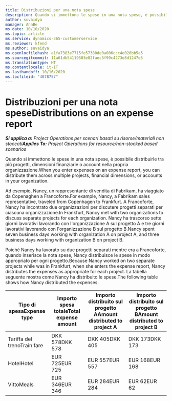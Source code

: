 ```yaml
---
title: Distribuzioni per una nota spese
description: Quando si immettono le spese in una nota spese, è possibile distribuirle tra più progetti, persone giuridiche o account nella propria organizzazione.
author: suvaidya
manager: AnnBe
ms.date: 10/10/2020
ms.topic: article
ms.service: dynamics-365-customerservice
ms.reviewer: kfend
ms.author: suvaidya
ms.openlocfilehash: a1fa7383e7715fe57380de0a006ccc4e020bb5a5
ms.sourcegitcommit: 11a61db54119503e82faec5f99c4273e8d1247e5
ms.translationtype: HT
ms.contentlocale: it-IT
ms.lasthandoff: 10/16/2020
ms.locfileid: "4078757"
---
```

# <a name="distributions-on-an-expense-report"></a><span data-ttu-id="6e093-103">Distribuzioni per una nota spese</span><span class="sxs-lookup"><span data-stu-id="6e093-103">Distributions on an expense report</span></span>

<span data-ttu-id="6e093-104">_**Si applica a:** Project Operations per scenari basati su risorse/materiali non stoccati_</span><span class="sxs-lookup"><span data-stu-id="6e093-104">_**Applies To:** Project Operations for resource/non-stocked based scenarios_</span></span>

<span data-ttu-id="6e093-105">Quando si immettono le spese in una nota spese, è possibile distribuirle tra più progetti, dimensioni finanziarie o account nella propria organizzazione.</span><span class="sxs-lookup"><span data-stu-id="6e093-105">When you enter expenses on an expense report, you can distribute them across multiple projects, financial dimensions, or accounts in your organization.</span></span>

<span data-ttu-id="6e093-106">Ad esempio, Nancy, un rappresentante di vendita di Fabrikam, ha viaggiato da Copenaghen a Francoforte.</span><span class="sxs-lookup"><span data-stu-id="6e093-106">For example, Nancy, a Fabrikam sales representative, traveled from Copenhagen to Frankfurt.</span></span> <span data-ttu-id="6e093-107">A Francoforte, Nancy ha incontrato due organizzazioni per discutere progetti separati per ciascuna organizzazione.</span><span class="sxs-lookup"><span data-stu-id="6e093-107">In Frankfurt, Nancy met with two organizations to discuss separate projects for each organization.</span></span> <span data-ttu-id="6e093-108">Nancy ha trascorso sette giorni lavorativi lavorando con l'organizzazione A sul progetto A e tre giorni lavorativi lavorando con l'organizzazione B sul progetto B.</span><span class="sxs-lookup"><span data-stu-id="6e093-108">Nancy spent seven business days working with organization A on project A, and three business days working with organization B on project B.</span></span>

<span data-ttu-id="6e093-109">Poiché Nancy ha lavorato su due progetti separati mentre era a Francoforte, quando inserisce la nota spese, Nancy distribuisce le spese in modo appropriato per ogni progetto.</span><span class="sxs-lookup"><span data-stu-id="6e093-109">Because Nancy worked on two separate projects while was in Frankfurt, when she enters the expense report, Nancy distributes the expenses as appropriate for each project.</span></span> <span data-ttu-id="6e093-110">La tabella seguente mostra come Nancy ha distribuito le spese.</span><span class="sxs-lookup"><span data-stu-id="6e093-110">The following table shows how Nancy distributed the expenses.</span></span>

| <span data-ttu-id="6e093-111">Tipo di spesa</span><span class="sxs-lookup"><span data-stu-id="6e093-111">Expense type</span></span> | <span data-ttu-id="6e093-112">Importo spesa totale</span><span class="sxs-lookup"><span data-stu-id="6e093-112">Total expense amount</span></span> | <span data-ttu-id="6e093-113">Importo distribuito sul progetto A</span><span class="sxs-lookup"><span data-stu-id="6e093-113">Amount distributed to project A</span></span> | <span data-ttu-id="6e093-114">Importo distribuito sul progetto B</span><span class="sxs-lookup"><span data-stu-id="6e093-114">Amount distributed to project B</span></span> |
|--------------|----------------------|---------------------------------|---------------------------------|
| <span data-ttu-id="6e093-115">Tariffa del treno</span><span class="sxs-lookup"><span data-stu-id="6e093-115">Train fare</span></span>   | <span data-ttu-id="6e093-116">DKK 578</span><span class="sxs-lookup"><span data-stu-id="6e093-116">DKK 578</span></span>              | <span data-ttu-id="6e093-117">DKK 405</span><span class="sxs-lookup"><span data-stu-id="6e093-117">DKK 405</span></span>                         | <span data-ttu-id="6e093-118">DKK 173</span><span class="sxs-lookup"><span data-stu-id="6e093-118">DKK 173</span></span>                         |
| <span data-ttu-id="6e093-119">Hotel</span><span class="sxs-lookup"><span data-stu-id="6e093-119">Hotel</span></span>        | <span data-ttu-id="6e093-120">EUR 725</span><span class="sxs-lookup"><span data-stu-id="6e093-120">EUR 725</span></span>              | <span data-ttu-id="6e093-121">EUR 557</span><span class="sxs-lookup"><span data-stu-id="6e093-121">EUR 557</span></span>                         | <span data-ttu-id="6e093-122">EUR 168</span><span class="sxs-lookup"><span data-stu-id="6e093-122">EUR 168</span></span>                         |
| <span data-ttu-id="6e093-123">Vitto</span><span class="sxs-lookup"><span data-stu-id="6e093-123">Meals</span></span>        | <span data-ttu-id="6e093-124">EUR 346</span><span class="sxs-lookup"><span data-stu-id="6e093-124">EUR 346</span></span>              | <span data-ttu-id="6e093-125">EUR 284</span><span class="sxs-lookup"><span data-stu-id="6e093-125">EUR 284</span></span>                         | <span data-ttu-id="6e093-126">EUR 62</span><span class="sxs-lookup"><span data-stu-id="6e093-126">EUR 62</span></span>                          |
